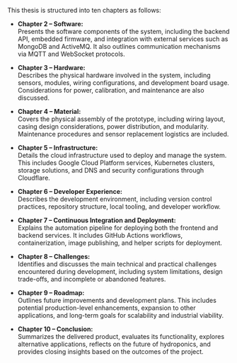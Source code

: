 This thesis is structured into ten chapters as follows:

- **Chapter 2 – Software:**  
    Presents the software components of the system, including the backend API, embedded firmware, and integration with external services such as MongoDB and ActiveMQ. It also outlines communication mechanisms via MQTT and WebSocket protocols.
    
- **Chapter 3 – Hardware:**  
    Describes the physical hardware involved in the system, including sensors, modules, wiring configurations, and development board usage. Considerations for power, calibration, and maintenance are also discussed.
    
- **Chapter 4 – Material:**  
    Covers the physical assembly of the prototype, including wiring layout, casing design considerations, power distribution, and modularity. Maintenance procedures and sensor replacement logistics are included.
    
- **Chapter 5 – Infrastructure:**  
    Details the cloud infrastructure used to deploy and manage the system. This includes Google Cloud Platform services, Kubernetes clusters, storage solutions, and DNS and security configurations through Cloudflare.
    
- **Chapter 6 – Developer Experience:**  
    Describes the development environment, including version control practices, repository structure, local tooling, and developer workflow.
    
- **Chapter 7 – Continuous Integration and Deployment:**  
    Explains the automation pipeline for deploying both the frontend and backend services. It includes GitHub Actions workflows, containerization, image publishing, and helper scripts for deployment.
    
- **Chapter 8 – Challenges:**  
    Identifies and discusses the main technical and practical challenges encountered during development, including system limitations, design trade-offs, and incomplete or abandoned features.
    
- **Chapter 9 – Roadmap:**  
    Outlines future improvements and development plans. This includes potential production-level enhancements, expansion to other applications, and long-term goals for scalability and industrial viability.
    
- **Chapter 10 – Conclusion:**  
    Summarizes the delivered product, evaluates its functionality, explores alternative applications, reflects on the future of hydroponics, and provides closing insights based on the outcomes of the project.